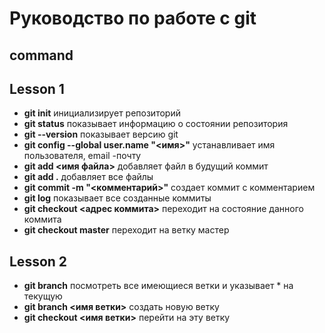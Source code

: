 # Руководство по работе с git

## command

## Lesson 1

* **git init** инициализирует репозиторий
* **git status** показывает информацию о состоянии репозитория
* **git --version** показывает версию git 
* **git config --global user.name "<имя>"** устанавливает имя пользователя, email -почту
* **git add <имя файла>** добавляет файл в будущий коммит
* **git add .** добавляет все файлы
* **git commit -m "<комментарий>"** создает коммит с комментарием
* **git log** показывает все созданные коммиты
* **git checkout <адрес коммита>** переходит на состояние данного коммита
* **git checkout master** переходит на ветку мастер

## Lesson 2

* **git branch** посмотреть все имеющиеся ветки и указывает * на текущую
* **git branch <имя ветки>** создать новую ветку
* **git checkout <имя ветки>** перейти на эту ветку